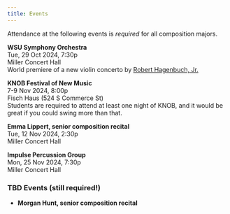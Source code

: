 ```yaml
---
title: Events
---
```


Attendance at the following events is _required_ for all composition majors. 

**WSU Symphony Orchestra**  
Tue, 29 Oct 2024, 7:30p  
Miller Concert Hall  
World premiere of a new violin concerto by [Robert Hagenbuch, Jr.](https://www.roberthagenbuchjr.com/)

**KNOB Festival of New Music**  
7-9 Nov 2024, 8:00p  
Fisch Haus (524 S Commerce St)  
Students are required to attend at least one night of KNOB, and it would be great if you could swing more than that.

**Emma Lippert, senior composition recital**  
Tue, 12 Nov 2024, 2:30p  
Miller Concert Hall  

**Impulse Percussion Group**  
Mon, 25 Nov 2024, 7:30p  
Miller Concert Hall

### TBD Events (still required!)

- **Morgan Hunt, senior composition recital**